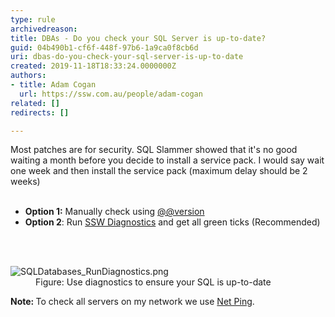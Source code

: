 ```yaml
---
type: rule
archivedreason: 
title: DBAs - Do you check your SQL Server is up-to-date?
guid: 04b490b1-cf6f-448f-97b6-1a9ca0f8cb6d
uri: dbas-do-you-check-your-sql-server-is-up-to-date
created: 2019-11-18T18:33:24.0000000Z
authors:
- title: Adam Cogan
  url: https://ssw.com.au/people/adam-cogan
related: []
redirects: []

---
```



​​Most patches are for security. SQL Slammer showed that it's no good waiting a month before you decide to install a service pack. I would say wait one week and then install the service pack (maximum delay should be 2 weeks)<br><br><ul><li><strong>Option 1&#58;</strong>&#160;Manually check using&#160;<a href="https&#58;//www.ssw.com.au/ssw/KB/KB.asp?KBID=Q746022">@@version</a></li><li><strong>Option 2</strong>&#58; Run&#160;<a href="https&#58;//www.ssw.com.au/ssw/Diagnostics">SSW Diagnostics</a>&#160;and get all green ticks (Recommended)​</li></ul>
<br><excerpt class='endintro'></excerpt><br>
<dl class="image"><dt>​<img src="/PublishingImages/SQLDatabases_RunDiagnostics.png" alt="SQLDatabases_RunDiagnostics.png" /></dt><dd>Figure&#58;&#160;Use diagnostics to ensure your SQL is up-to-date</dd></dl><b>​Note&#58;&#160;</b>To check all servers on my network we&#160;use&#160;<a href="https&#58;//www.ssw.com.au/ssw/Standards/DeveloperGeneral/networkTools.aspx#NetPing">Net Ping​</a>.<br><p></p>


